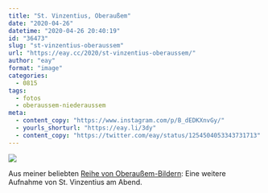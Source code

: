```yaml
---
title: "St. Vinzentius, Oberaußem"
date: "2020-04-26"
datetime: "2020-04-26 20:40:19"
id: "36473"
slug: "st-vinzentius-oberaussem"
url: "https://eay.cc/2020/st-vinzentius-oberaussem/"
author: "eay"
format: "image"
categories:
  - 0815
tags:
  - fotos
  - oberaussem-niederaussem
meta:
  - content_copy: "https://www.instagram.com/p/B_dEDKXnvGy/"
  - yourls_shorturl: "https://eay.li/3dy"
  - content_copy: "https://twitter.com/eay/status/1254504053343731713"
---
```


![](https://eay.cc/uploads/2020/st-vinzentius.jpeg)

Aus meiner beliebten [Reihe von Oberaußem-Bildern](https://eay.cc/tag/oberaussem-niederaussem/): Eine weitere Aufnahme von St. Vinzentius am Abend.

